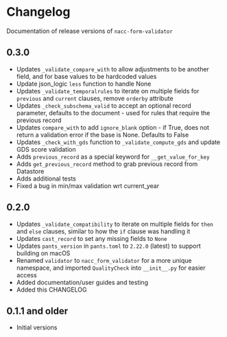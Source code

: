 # Changelog

Documentation of release versions of `nacc-form-validator`

## 0.3.0

* Updates `_validate_compare_with` to allow adjustments to be another field, and for base values to be hardcoded values
* Update json_logic `less` function to handle None
* Updates `_validate_temporalrules` to iterate on multiple fields for `previous` and `current` clauses, remove `orderby` attribute
* Updates `_check_subschema_valid` to accept an optional record parameter, defaults to the document - used for rules that require the previous record
* Updates `compare_with` to add `ignore_blank` option - if True, does not return a validation error if the base is None. Defaults to False
* Updates `_check_with_gds` function to `_validate_compute_gds` and update GDS score validation
* Adds `previous_record` as a special keyword for `__get_value_for_key`
* Adds `get_previous_record` method to grab previous record from Datastore
* Adds additional tests
* Fixed a bug in min/max validation wrt current_year

## 0.2.0

* Updates `_validate_compatibility` to iterate on multiple fields for `then` and `else` clauses, similar to how the `if` clause was handling it
* Updates `cast_record` to set any missing fields to `None`
* Updates `pants_version` in `pants.toml` to `2.22.0` (latest) to support building on macOS
* Renamed `validator` to `nacc_form_validator` for a more unique namespace, and imported `QualityCheck` into `__init__.py` for easier access
* Added documentation/user guides and testing
* Added this CHANGELOG

## 0.1.1 and older

* Initial versions
